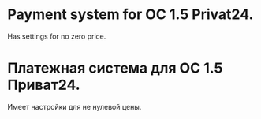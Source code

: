 # Payment system for OC 1.5 Privat24.  
Has settings for no zero price.
# Платежная система для OC 1.5 Приват24. 
Имеет настройки для не нулевой цены.

